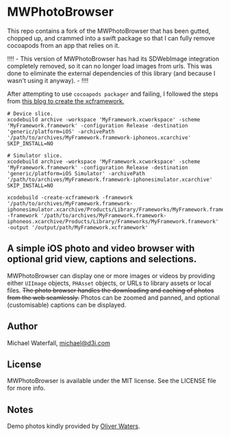 # MWPhotoBrowser

This repo contains a fork of the MWPhotoBrowser that has been gutted, chopped up, and crammed into a swift package so that I can fully remove cocoapods from an app that relies on it.

‼️‼️ - This version of MWPhotoBrowser has had its SDWebImage integration completely removed, so it can no longer load images from urls. This was done to eliminate the external dependencies of this library (and because I wasn't using it anyway). - ‼️‼️

After attempting to use `cocoapods packager` and failing, I followed the steps from [this blog to create the xcframework.](https://www.nutrient.io/blog/supporting-xcframeworks/)

```shell
# Device slice.
xcodebuild archive -workspace 'MyFramework.xcworkspace' -scheme 'MyFramework.framework' -configuration Release -destination 'generic/platform=iOS' -archivePath '/path/to/archives/MyFramework.framework-iphoneos.xcarchive' SKIP_INSTALL=NO

# Simulator slice.
xcodebuild archive -workspace 'MyFramework.xcworkspace' -scheme 'MyFramework.framework' -configuration Release -destination 'generic/platform=iOS Simulator' -archivePath '/path/to/archives/MyFramework.framework-iphonesimulator.xcarchive' SKIP_INSTALL=NO

xcodebuild -create-xcframework -framework '/path/to/archives/MyFramework.framework-iphonesimulator.xcarchive/Products/Library/Frameworks/MyFramework.framework' -framework '/path/to/archives/MyFramework.framework-iphoneos.xcarchive/Products/Library/Frameworks/MyFramework.framework' -output '/output/path/MyFramework.xcframework'
```
## A simple iOS photo and video browser with optional grid view, captions and selections.

MWPhotoBrowser can display one or more images or videos by providing either `UIImage` objects, `PHAsset` objects, or URLs to library assets or local files. <s>The photo browser handles the downloading and caching of photos from the web seamlessly.</s> Photos can be zoomed and panned, and optional (customisable) captions can be displayed.

## Author

Michael Waterfall, michael@d3i.com

## License

MWPhotoBrowser is available under the MIT license. See the LICENSE file for more info.

## Notes

Demo photos kindly provided by [Oliver Waters](<http://twitter.com/oliverwaters>).
